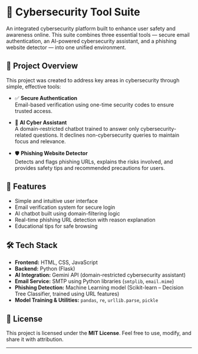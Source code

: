 # 🔐 Cybersecurity Tool Suite

An integrated cybersecurity platform built to enhance user safety and awareness online. This suite combines three essential tools — secure email authentication, an AI-powered cybersecurity assistant, and a phishing website detector — into one unified environment.

## 🧠 Project Overview

This project was created to address key areas in cybersecurity through simple, effective tools:

- ✅ **Secure Authentication**  
  Email-based verification using one-time security codes to ensure trusted access.

- 🤖 **AI Cyber Assistant**  
  A domain-restricted chatbot trained to answer only cybersecurity-related questions. It declines non-cybersecurity queries to maintain focus and relevance.

- 🛡️ **Phishing Website Detector**  
  Detects and flags phishing URLs, explains the risks involved, and provides safety tips and recommended precautions for users.

## 🚀 Features

- Simple and intuitive user interface  
- Email verification system for secure login  
- AI chatbot built using domain-filtering logic  
- Real-time phishing URL detection with reason explanation  
- Educational tips for safe browsing

## 🛠️ Tech Stack

- **Frontend:** HTML, CSS, JavaScript  
- **Backend:** Python (Flask)  
- **AI Integration:** Gemini API (domain-restricted cybersecurity assistant)  
- **Email Service:** SMTP using Python libraries (`smtplib`, `email.mime`)  
- **Phishing Detection:** Machine Learning model (Scikit-learn – Decision Tree Classifier, trained using URL features)  
- **Model Training & Utilities:** `pandas`, `re`, `urllib.parse`, `pickle`

## 📜 License

This project is licensed under the **MIT License**. Feel free to use, modify, and share it with attribution.

---